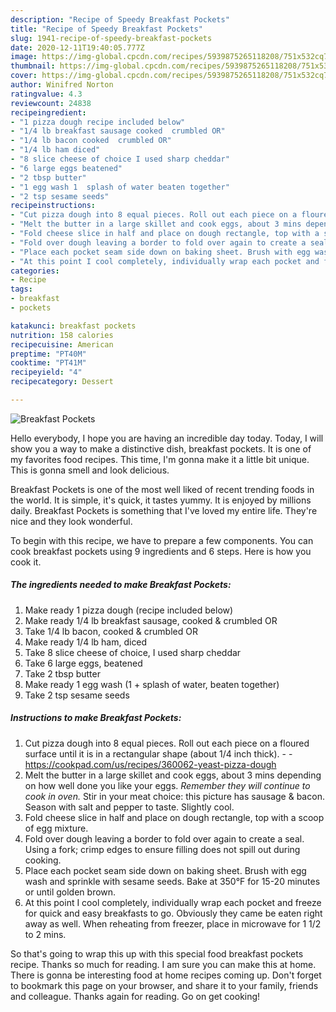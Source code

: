 ```yaml
---
description: "Recipe of Speedy Breakfast Pockets"
title: "Recipe of Speedy Breakfast Pockets"
slug: 1941-recipe-of-speedy-breakfast-pockets
date: 2020-12-11T19:40:05.777Z
image: https://img-global.cpcdn.com/recipes/5939875265118208/751x532cq70/breakfast-pockets-recipe-main-photo.jpg
thumbnail: https://img-global.cpcdn.com/recipes/5939875265118208/751x532cq70/breakfast-pockets-recipe-main-photo.jpg
cover: https://img-global.cpcdn.com/recipes/5939875265118208/751x532cq70/breakfast-pockets-recipe-main-photo.jpg
author: Winifred Norton
ratingvalue: 4.3
reviewcount: 24838
recipeingredient:
- "1 pizza dough recipe included below"
- "1/4 lb breakfast sausage cooked  crumbled OR"
- "1/4 lb bacon cooked  crumbled OR"
- "1/4 lb ham diced"
- "8 slice cheese of choice I used sharp cheddar"
- "6 large eggs beatened"
- "2 tbsp butter"
- "1 egg wash 1  splash of water beaten together"
- "2 tsp sesame seeds"
recipeinstructions:
- "Cut pizza dough into 8 equal pieces. Roll out each piece on a floured surface until it is in a rectangular shape (about 1/4 inch thick).  https://cookpad.com/us/recipes/360062-yeast-pizza-dough"
- "Melt the butter in a large skillet and cook eggs, about 3 mins depending on how well done you like your eggs. *Remember they will continue to cook in oven.* Stir in your meat choice: this picture has sausage &amp; bacon. Season with salt and pepper to taste. Slightly cool."
- "Fold cheese slice in half and place on dough rectangle, top with a scoop of egg mixture."
- "Fold over dough leaving a border to fold over again to create a seal. Using a fork; crimp edges to ensure filling does not spill out during cooking."
- "Place each pocket seam side down on baking sheet. Brush with egg wash and sprinkle with sesame seeds. Bake at 350°F for 15-20 minutes or until golden brown."
- "At this point I cool completely, individually wrap each pocket and freeze for quick and easy breakfasts to go. Obviously they came be eaten right away as well. When reheating from freezer, place in microwave for 1 1/2 to 2 mins."
categories:
- Recipe
tags:
- breakfast
- pockets

katakunci: breakfast pockets 
nutrition: 158 calories
recipecuisine: American
preptime: "PT40M"
cooktime: "PT41M"
recipeyield: "4"
recipecategory: Dessert

---
```



![Breakfast Pockets](https://img-global.cpcdn.com/recipes/5939875265118208/751x532cq70/breakfast-pockets-recipe-main-photo.jpg)

Hello everybody, I hope you are having an incredible day today. Today, I will show you a way to make a distinctive dish, breakfast pockets. It is one of my favorites food recipes. This time, I'm gonna make it a little bit unique. This is gonna smell and look delicious.

Breakfast Pockets is one of the most well liked of recent trending foods in the world. It is simple, it's quick, it tastes yummy. It is enjoyed by millions daily. Breakfast Pockets is something that I've loved my entire life. They're nice and they look wonderful.




To begin with this recipe, we have to prepare a few components. You can cook breakfast pockets using 9 ingredients and 6 steps. Here is how you cook it.

<!--inarticleads1-->

##### The ingredients needed to make Breakfast Pockets:

1. Make ready 1 pizza dough (recipe included below)
1. Make ready 1/4 lb breakfast sausage, cooked &amp; crumbled OR
1. Take 1/4 lb bacon, cooked &amp; crumbled OR
1. Make ready 1/4 lb ham, diced
1. Take 8 slice cheese of choice, I used sharp cheddar
1. Take 6 large eggs, beatened
1. Take 2 tbsp butter
1. Make ready 1 egg wash (1 + splash of water, beaten together)
1. Take 2 tsp sesame seeds




<!--inarticleads2-->

##### Instructions to make Breakfast Pockets:

1. Cut pizza dough into 8 equal pieces. Roll out each piece on a floured surface until it is in a rectangular shape (about 1/4 inch thick). -  - https://cookpad.com/us/recipes/360062-yeast-pizza-dough
1. Melt the butter in a large skillet and cook eggs, about 3 mins depending on how well done you like your eggs. *Remember they will continue to cook in oven.* Stir in your meat choice: this picture has sausage &amp; bacon. Season with salt and pepper to taste. Slightly cool.
1. Fold cheese slice in half and place on dough rectangle, top with a scoop of egg mixture.
1. Fold over dough leaving a border to fold over again to create a seal. Using a fork; crimp edges to ensure filling does not spill out during cooking.
1. Place each pocket seam side down on baking sheet. Brush with egg wash and sprinkle with sesame seeds. Bake at 350°F for 15-20 minutes or until golden brown.
1. At this point I cool completely, individually wrap each pocket and freeze for quick and easy breakfasts to go. Obviously they came be eaten right away as well. When reheating from freezer, place in microwave for 1 1/2 to 2 mins.




So that's going to wrap this up with this special food breakfast pockets recipe. Thanks so much for reading. I am sure you can make this at home. There is gonna be interesting food at home recipes coming up. Don't forget to bookmark this page on your browser, and share it to your family, friends and colleague. Thanks again for reading. Go on get cooking!
